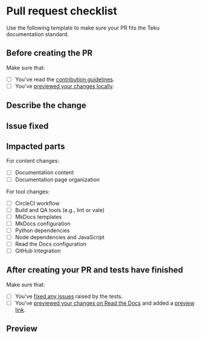 # Pull request checklist

Use the following template to make sure your PR fits the Teku documentation standard.

## Before creating the PR

Make sure that:

- [ ] You've read the [contribution guidelines](https://consensys.net/docs/doctools/).
- [ ] You've [previewed your changes locally](https://consensys.net/docs/doctools/en/latest/preview/old-system/#preview-locally).

## Describe the change

<!-- Add a clear and concise description of what this PR changes in the documentation. -->

## Issue fixed

<!-- It's required to have a GitHub issue linked to your PR, except for minor changes (e.g., typos or commas).

Add "fixes #{your issue number}" to close the issue automatically when the PR is merged.
Add "see #{your issue number}" to link to the issue without automatically closing it when the PR is merged. -->

## Impacted parts

<!-- Check the item from the following lists that your PR impacts. You can check multiple boxes. -->

For content changes:

- [ ] Documentation content
- [ ] Documentation page organization

For tool changes:

- [ ] CircleCI workflow
- [ ] Build and QA tools (e.g., lint or vale)
- [ ] MkDocs templates
- [ ] MkDocs configuration
- [ ] Python dependencies
- [ ] Node dependencies and JavaScript
- [ ] Read the Docs configuration
- [ ] GitHub integration

## After creating your PR and tests have finished

Make sure that:

- [ ] You've [fixed any issues](https://consensys.net/docs/doctools/en/latest/contribute/fix-cicd-errors/) raised by the tests.
- [ ] You've [previewed your changes on Read the Docs](https://consensys.net/docs/doctools/en/latest/preview/old-system/#preview-on-read-the-docs)
  and added a [preview link](#preview).

## Preview

<!-- Add the link to preview your changes on Read the Docs.

The link format is "https://pegasys-teku--{your PR number}.org.readthedocs.build/en/{your PR number}/",
where {your PR number} is replaced by the number of this PR.
-->
